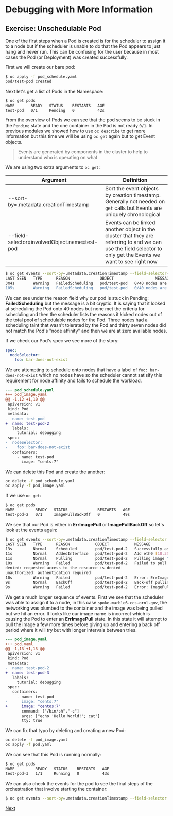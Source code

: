 # Debugging with More Information

## Exercise: Unschedulable Pod

One of the first steps when a Pod is created is for the scheduler to assign it to a
node but if the scheduler is unable to do that the Pod appears to just hang and never
run. This can be confusing for the user because in most cases the Pod (or Deployment)
was created successfully.

First we will create our bare pod:

```bash
$ oc apply -f pod_schedule.yaml
pod/test-pod created
```

Next let's get a list of Pods in the Namespace:

```bash
$ oc get pods
NAME       READY   STATUS    RESTARTS   AGE
test-pod   0/1     Pending   0          42s
```

From the overview of Pods we can see that the pod seems to be stuck in the `Pending` state
and the one container in the Pod is not ready `0/1`. In previous modules we showed how to
use `oc describe` to get more information but this time we will be using `oc get` again
but to get Event objects.

> Events are generated by components in the cluster to help to understand who is operating on what

We are using two extra arguments to `oc get`:

| Argument | Definition |
| --- | --- |
| --sort-by=.metadata.creationTimestamp | Sort the event objects by creation timestamp. Generally not needed on `get` calls but Events are uniquely chronological |
| --field-selector=involvedObject.name=test-pod | Events can be linked another object in the cluster that they are referring to and we can use the field selector to only get the Events we want to see right now |

```bash
$ oc get events --sort-by=.metadata.creationTimestamp --field-selector=involvedObject.name=test-pod
LAST SEEN   TYPE      REASON             OBJECT                  MESSAGE
3m4s        Warning   FailedScheduling   pod/test-pod   0/40 nodes are available: 3 node(s) had taint {node-role.kubernetes.io/master: }, that the pod didn't tolerate, 37 node(s) didn't match Pod's node affinity.
105s        Warning   FailedScheduling   pod/test-pod   0/40 nodes are available: 3 node(s) had taint {node-role.kubernetes.io/master: }, that the pod didn't tolerate, 37 node(s) didn't match Pod's node affinity.
```

We can see under the reason field why our pod is stuck in Pending: **FailedScheduling** but
the message is a bit cryptic. It is saying that it looked at scheduling the Pod onto 40 nodes
but none met the criteria for scheduling and then the scheduler lists the reasons it kicked
nodes out of the total pool of schedulable nodes for the Pod. Three nodes had a scheduling
taint that wasn't tolerated by the Pod and thirty seven nodes did not match the Pod's
"node affinity" and then we are at zero available nodes.

If we check our Pod's spec we see more of the story:

```yaml
spec:
  nodeSelector:
    foo: bar-does-not-exist
```

We are attempting to schedule onto nodes that have a label of `foo: bar-does-not-exist` which
no nodes have so the scheduler cannot satisify this requirement for node affinity and fails
to schedule the workload.

```diff
--- pod_schedule.yaml
+++ pod_image.yaml
@@ -1,12 +1,10 @@
 apiVersion: v1
 kind: Pod
 metadata:
-  name: test-pod
+  name: test-pod-2
   labels:
     tutorial: debugging
 spec:
-  nodeSelector:
-    foo: bar-does-not-exist
   containers:
     - name: test-pod
       image: "cents:7"
```

We can delete this Pod and create the another:

```bash
oc delete -f pod_schedule.yaml
oc apply -f pod_image.yaml
```

If we use `oc get`:

```bash
$ oc get pods
NAME         READY   STATUS             RESTARTS   AGE
test-pod-2   0/1     ImagePullBackOff   0          49s
```

We see that our Pod is either in **ErrImagePull** or **ImagePullBackOff** so let's look at
the events again:

```bash
$ oc get events --sort-by=.metadata.creationTimestamp --field-selector involvedObject.name=test-pod-2
LAST SEEN   TYPE      REASON           OBJECT           MESSAGE
13s         Normal    Scheduled        pod/test-pod-2   Successfully assigned stf042/test-pod-2 to spoke-marble6.ccs.ornl.gov
11s         Normal    AddedInterface   pod/test-pod-2   Add eth0 [10.35.14.135/23]
11s         Normal    Pulling          pod/test-pod-2   Pulling image "cents:7"
10s         Warning   Failed           pod/test-pod-2   Failed to pull image "cents:7": rpc error: code = Unknown desc = Error reading manifest 7 in docker.io/library/cents: errors:
denied: requested access to the resource is denied
unauthorized: authentication required
10s         Warning   Failed           pod/test-pod-2   Error: ErrImagePull
9s          Normal    BackOff          pod/test-pod-2   Back-off pulling image "cents:7"
9s          Warning   Failed           pod/test-pod-2   Error: ImagePullBackOff
```

We get a much longer sequence of events. First we see that the scheduler was able to assign it to
a node, in this case `spoke-marble6.ccs.ornl.gov`, the networking was plumbed to the container and
the image was being pulled but we hit an error. It looks like our image name is incorrect which is
causing the Pod to enter an **ErrImagePull** state. In this state it will attempt to pull the image
a few more times before giving up and entering a back off period where it will try but with longer
intervals between tries.

```diff
--- pod_image.yaml
+++ pod.yaml
@@ -1,13 +1,13 @@
 apiVersion: v1
 kind: Pod
 metadata:
-  name: test-pod-2
+  name: test-pod-3
   labels:
     tutorial: debugging
 spec:
   containers:
     - name: test-pod
-      image: "cents:7"
+      image: "centos:7"
       command: ["/bin/sh","-c"]
       args: ["echo 'Hello World!'; cat"]
       tty: true
```

We can fix that typo by deleting and creating a new Pod:

```bash
oc delete -f pod_image.yaml
oc apply -f pod.yaml
```

We can see that this Pod is running normally:

```bash
$ oc get pods
NAME         READY   STATUS    RESTARTS   AGE
test-pod-3   1/1     Running   0          43s
```

We can also check the events for the pod to see the final steps of the orchestration that involve
starting the container:

```bash
$ oc get events --sort-by=.metadata.creationTimestamp --field-selector involvedObject.name=test-pod-3
```

[Next](03_debug.md)
